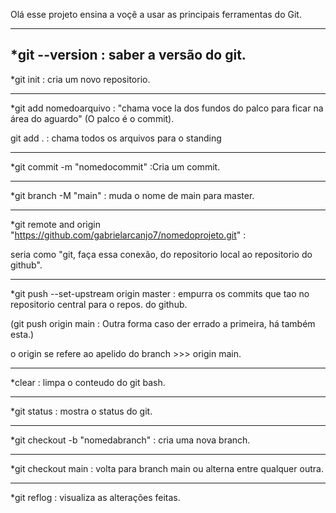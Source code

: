 Olá esse projeto ensina a voçê a usar as principais ferramentas do Git.

____________________________________________


*git --version : saber a versão do git.
------------------------------------------
*git init : cria um novo repositorio.
______________________________________
*git add nomedoarquivo : "chama voce la dos fundos do palco para ficar na área do aguardo" (O palco é o commit).

git add . : chama todos os arquivos para o standing
______________________________________
*git commit -m "nomedocommit" :Cria um commit.
_______________________________________
*git branch -M "main" : muda o nome de main para master.
_________________________________________
*git remote and origin "https://github.com/gabrielarcanjo7/nomedoprojeto.git" : 

seria como "git, faça essa conexão, do repositorio local ao repositorio do github".
________________________________________
*git push --set-upstream origin master : empurra os commits que tao no repositorio central para o repos. do github.

(git push origin main : Outra forma caso der errado a primeira, há também esta.)

o origin se refere ao apelido do branch >>> origin main.
_________________________________________
*clear : limpa o conteudo do git bash.
_______________________________________
*git status : mostra o status do git.
_______________________________________
*git checkout -b "nomedabranch" : cria uma nova branch.
_________________________________________
*git checkout main : volta para branch main ou alterna entre qualquer outra.
__________________________________________
*git reflog : visualiza as alterações feitas.